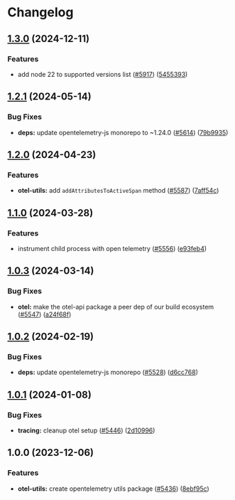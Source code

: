 # Changelog

## [1.3.0](https://github.com/netlify/build/compare/opentelemetry-utils-v1.2.1...opentelemetry-utils-v1.3.0) (2024-12-11)


### Features

* add node 22 to supported versions list ([#5917](https://github.com/netlify/build/issues/5917)) ([5455393](https://github.com/netlify/build/commit/545539369a3f1a0e9d2036df7d41a8bed1df8272))

## [1.2.1](https://github.com/netlify/build/compare/opentelemetry-utils-v1.2.0...opentelemetry-utils-v1.2.1) (2024-05-14)


### Bug Fixes

* **deps:** update opentelemetry-js monorepo to ~1.24.0 ([#5614](https://github.com/netlify/build/issues/5614)) ([79b9935](https://github.com/netlify/build/commit/79b9935fe9e233e01febe74a996ceb582db16a6f))

## [1.2.0](https://github.com/netlify/build/compare/opentelemetry-utils-v1.1.0...opentelemetry-utils-v1.2.0) (2024-04-23)


### Features

* **otel-utils:** add `addAttributesToActiveSpan` method ([#5587](https://github.com/netlify/build/issues/5587)) ([7aff54c](https://github.com/netlify/build/commit/7aff54cacea8f35b29c35b349e23b6660d3c32f8))

## [1.1.0](https://github.com/netlify/build/compare/opentelemetry-utils-v1.0.3...opentelemetry-utils-v1.1.0) (2024-03-28)


### Features

* instrument child process with open telemetry ([#5556](https://github.com/netlify/build/issues/5556)) ([e93feb4](https://github.com/netlify/build/commit/e93feb4fe6510fd92abd94652ecce0bebfd31ab1))

## [1.0.3](https://github.com/netlify/build/compare/opentelemetry-utils-v1.0.2...opentelemetry-utils-v1.0.3) (2024-03-14)


### Bug Fixes

* **otel:** make the otel-api package a peer dep of our build ecosystem ([#5547](https://github.com/netlify/build/issues/5547)) ([a24f68f](https://github.com/netlify/build/commit/a24f68fc67f4f6d464e0f86c2309debb70d22cd9))

## [1.0.2](https://github.com/netlify/build/compare/opentelemetry-utils-v1.0.1...opentelemetry-utils-v1.0.2) (2024-02-19)


### Bug Fixes

* **deps:** update opentelemetry-js monorepo ([#5528](https://github.com/netlify/build/issues/5528)) ([d6cc768](https://github.com/netlify/build/commit/d6cc7681af3ec78a434650d96dc051beebfd7a44))

## [1.0.1](https://github.com/netlify/build/compare/opentelemetry-utils-v1.0.0...opentelemetry-utils-v1.0.1) (2024-01-08)


### Bug Fixes

* **tracing:** cleanup otel setup ([#5446](https://github.com/netlify/build/issues/5446)) ([2d10996](https://github.com/netlify/build/commit/2d10996ee91e7640be0e4b53105ae30cb42752fe))

## 1.0.0 (2023-12-06)


### Features

* **otel-utils:** create opentelemetry utils package ([#5436](https://github.com/netlify/build/issues/5436)) ([8ebf95c](https://github.com/netlify/build/commit/8ebf95ca5a1590da72fdffb67e966e02efd4d379))
